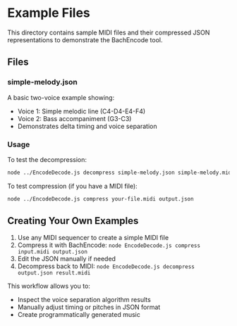 # Example Files

This directory contains sample MIDI files and their compressed JSON representations to demonstrate the BachEncode tool.

## Files

### simple-melody.json
A basic two-voice example showing:
- Voice 1: Simple melodic line (C4-D4-E4-F4)
- Voice 2: Bass accompaniment (G3-C3)
- Demonstrates delta timing and voice separation

### Usage

To test the decompression:
```bash
node ../EncodeDecode.js decompress simple-melody.json simple-melody.midi
```

To test compression (if you have a MIDI file):
```bash
node ../EncodeDecode.js compress your-file.midi output.json
```

## Creating Your Own Examples

1. Use any MIDI sequencer to create a simple MIDI file
2. Compress it with BachEncode: `node EncodeDecode.js compress input.midi output.json`
3. Edit the JSON manually if needed
4. Decompress back to MIDI: `node EncodeDecode.js decompress output.json result.midi`

This workflow allows you to:
- Inspect the voice separation algorithm results
- Manually adjust timing or pitches in JSON format
- Create programmatically generated music